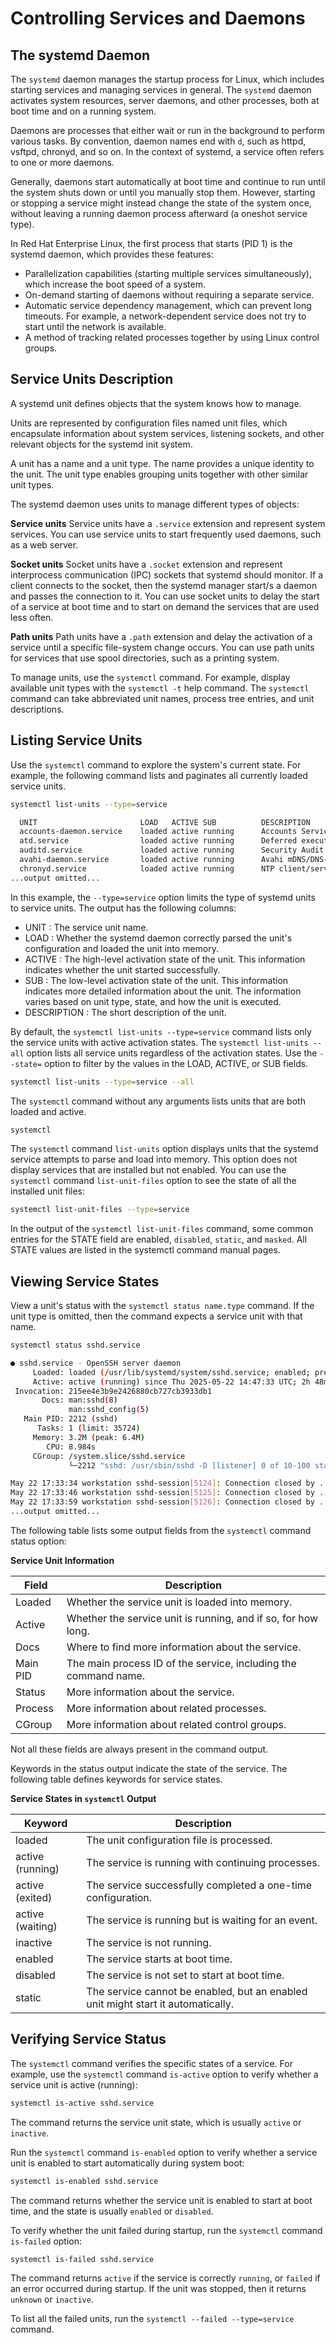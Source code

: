 # Controlling Services and Daemons

## The systemd Daemon

The `systemd` daemon manages the startup process for Linux, which includes starting services and managing services in general. The `systemd` daemon activates system resources, server daemons, and other processes, both at boot time and on a running system.

Daemons are processes that either wait or run in the background to perform various tasks. By convention, daemon names end with `d`, such as httpd, vsftpd, chronyd, and so on. In the context of systemd, a service often refers to one or more daemons.

Generally, daemons start automatically at boot time and continue to run until the system shuts down or until you manually stop them. However, starting or stopping a service might instead change the state of the system once, without leaving a running daemon process afterward (a oneshot service type).

In Red Hat Enterprise Linux, the first process that starts (PID 1) is the systemd daemon, which provides these features:
- Parallelization capabilities (starting multiple services simultaneously), which increase the boot speed of a system.
- On-demand starting of daemons without requiring a separate service.
- Automatic service dependency management, which can prevent long timeouts. For example, a network-dependent service does not try to start until the network is available.
- A method of tracking related processes together by using Linux control groups.

## Service Units Description

A systemd unit defines objects that the system knows how to manage.

Units are represented by configuration files named unit files, which encapsulate information about system services, listening sockets, and other relevant objects for the systemd init system.

A unit has a name and a unit type. The name provides a unique identity to the unit. The unit type enables grouping units together with other similar unit types.

The systemd daemon uses units to manage different types of objects:

**Service units**
Service units have a `.service` extension and represent system services. You can use service units to start frequently used daemons, such as a web server.

**Socket units**
Socket units have a `.socket` extension and represent interprocess communication (IPC) sockets that systemd should monitor. If a client connects to the socket, then the systemd manager start/s a daemon and passes the connection to it. You can use socket units to delay the start of a service at boot time and to start on demand the services that are used less often.

**Path units**
Path units have a `.path` extension and delay the activation of a service until a specific file-system change occurs. You can use path units for services that use spool directories, such as a printing system.

To manage units, use the `systemctl` command. For example, display available unit types with the `systemctl -t` help command. The `systemctl` command can take abbreviated unit names, process tree entries, and unit descriptions.

## Listing Service Units

Use the `systemctl` command to explore the system's current state. For example, the following command lists and paginates all currently loaded service units.

```bash
systemctl list-units --type=service
```

```bash
  UNIT                       LOAD   ACTIVE SUB          DESCRIPTION
  accounts-daemon.service    loaded active running      Accounts Service
  atd.service                loaded active running      Deferred execution ...
  auditd.service             loaded active running      Security Audit ...
  avahi-daemon.service       loaded active running      Avahi mDNS/DNS-SD Stack
  chronyd.service            loaded active running      NTP client/server
...output omitted...
```

In this example, the `--type=service` option limits the type of systemd units to service units. The output has the following columns:

- UNIT : The service unit name.
- LOAD : Whether the systemd daemon correctly parsed the unit's configuration and loaded the unit into memory.
- ACTIVE : The high-level activation state of the unit. This information indicates whether the unit started successfully.
- SUB : The low-level activation state of the unit. This information indicates more detailed information about the unit. The information varies based on unit type, state, and how the unit is executed.
- DESCRIPTION : The short description of the unit.

By default, the `systemctl list-units --type=service` command lists only the service units with active activation states. The `systemctl list-units --all` option lists all service units regardless of the activation states. Use the `--state=` option to filter by the values in the LOAD, ACTIVE, or SUB fields.

```bash
systemctl list-units --type=service --all
```

The `systemctl` command without any arguments lists units that are both loaded and active.

```bash
systemctl
```

The `systemctl` command `list-units` option displays units that the systemd service attempts to parse and load into memory. This option does not display services that are installed but not enabled. You can use the `systemctl` command `list-unit-files` option to see the state of all the installed unit files:

```bash
systemctl list-unit-files --type=service
```

In the output of the `systemctl list-unit-files` command, some common entries for the STATE field are enabled, `disabled`, `static`, and `masked`. All STATE values are listed in the systemctl command manual pages.

## Viewing Service States

View a unit's status with the `systemctl status name.type` command. If the unit type is omitted, then the command expects a service unit with that name.

```bash
systemctl status sshd.service
```

```bash
● sshd.service - OpenSSH server daemon
     Loaded: loaded (/usr/lib/systemd/system/sshd.service; enabled; preset: enabled)
     Active: active (running) since Thu 2025-05-22 14:47:33 UTC; 2h 48min ago
 Invocation: 215ee4e3b9e2426880cb727cb3933db1
       Docs: man:sshd(8)
             man:sshd_config(5)
   Main PID: 2212 (sshd)
      Tasks: 1 (limit: 35724)
     Memory: 3.2M (peak: 6.4M)
        CPU: 8.984s
     CGroup: /system.slice/sshd.service
             └─2212 "sshd: /usr/sbin/sshd -D [listener] 0 of 10-100 startups"

May 22 17:33:34 workstation sshd-session[5124]: Connection closed by ...
May 22 17:33:46 workstation sshd-session[5125]: Connection closed by ...
May 22 17:33:59 workstation sshd-session[5126]: Connection closed by ...
...output omitted...
```

The following table lists some output fields from the `systemctl` command status option:

**Service Unit Information**

| Field     | Description |
| --------- | ----------- |
| Loaded    | Whether the service unit is loaded into memory. |
| Active    | Whether the service unit is running, and if so, for how long. |
| Docs      | Where to find more information about the service. |
| Main PID  | The main process ID of the service, including the command name. |
| Status    | More information about the service. |
| Process   | More information about related processes. |
| CGroup    | More information about related control groups. |

Not all these fields are always present in the command output.

Keywords in the status output indicate the state of the service. The following table defines keywords for service states.



**Service States in `systemctl` Output**

| Keyword            | Description |
| ------------------ | ----------- |
| loaded             | The unit configuration file is processed. |
| active (running)   | The service is running with continuing processes. |
| active (exited)    | The service successfully completed a one-time configuration. |
| active (waiting)   | The service is running but is waiting for an event. |
| inactive           | The service is not running. |
| enabled            | The service starts at boot time. |
| disabled           | The service is not set to start at boot time. |
| static             | The service cannot be enabled, but an enabled unit might start it automatically. |


## Verifying Service Status

The `systemctl` command verifies the specific states of a service. For example, use the `systemctl` command `is-active` option to verify whether a service unit is active (running):

```bash
systemctl is-active sshd.service
```
The command returns the service unit state, which is usually `active` or `inactive`.

Run the `systemctl` command `is-enabled` option to verify whether a service unit is enabled to start automatically during system boot:

```bash
systemctl is-enabled sshd.service
```

The command returns whether the service unit is enabled to start at boot time, and the state is usually `enabled` or `disabled`.

To verify whether the unit failed during startup, run the `systemctl` command `is-failed` option:

```bash
systemctl is-failed sshd.service
```

The command returns `active` if the service is correctly `running`, or `failed` if an error occurred during startup. If the unit was stopped, then it returns `unknown` or `inactive`.

To list all the failed units, run the `systemctl --failed --type=service` command.
